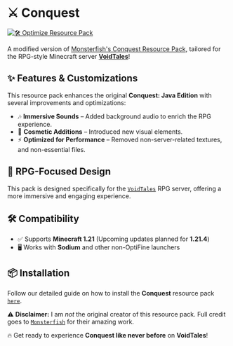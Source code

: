 # ⚔️ Conquest  

[![🛠️ Optimize Resource Pack](https://github.com/Hyphonic/Conquest/actions/workflows/Build.yml/badge.svg?branch=1.21&event=workflow_dispatch)](https://github.com/Hyphonic/Conquest/actions/workflows/Build.yml)

A modified version of [Monsterfish's Conquest Resource Pack](https://conquestreforged.com/conquest-pack), tailored for the RPG-style Minecraft server [**VoidTales**](https://web.voidtales.win/)!  

## ✨ Features & Customizations  

This resource pack enhances the original **Conquest: Java Edition** with several improvements and optimizations:  

- 🎶 **Immersive Sounds** – Added background audio to enrich the RPG experience.  
- 🎨 **Cosmetic Additions** – Introduced new visual elements.  
- ⚡ **Optimized for Performance** – Removed non-server-related textures, and non-essential files.

## 🏰 RPG-Focused Design  

This pack is designed specifically for the [`VoidTales`](https://web.voidtales.win/) RPG server, offering a more immersive and engaging experience.

## 🛠️ Compatibility  

- ✅ Supports **Minecraft 1.21** (Upcoming updates planned for **1.21.4**)  
- 🖥️ Works with **Sodium** and other non-OptiFine launchers  

## 📦 Installation  

Follow our detailed guide on how to install the **Conquest** resource pack [`here`](How%20to%20install.md).

⚠️ **Disclaimer:** I am *not* the original creator of this resource pack. Full credit goes to [`Monsterfish`](https://www.curseforge.com/members/monsterfish_/projects) for their amazing work.  

🔥 Get ready to experience **Conquest like never before** on **VoidTales**!  
